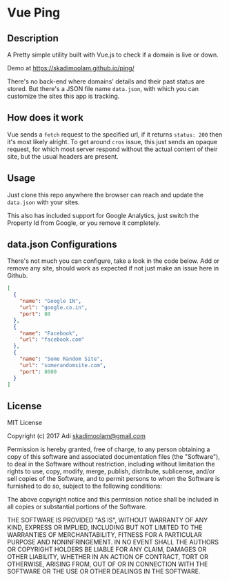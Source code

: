 # Vue Ping

## Description

A Pretty simple utility built with Vue.js to check if a domain is live or down.

Demo at https://skadimoolam.github.io/ping/

There's no back-end where domains' details and their past status are stored.
But there's a JSON file name `data.json`, with which you can customize the sites this app is tracking.



## How does it work

Vue sends a `fetch` request to the specified url, if it returns `status: 200` then it's most likely alright.
To get around `cros` issue, this just sends an opaque request, for which most server respond without the actual
content of their site, but the usual headers are present.


## Usage

Just clone this repo anywhere the browser can reach and update the `data.json` with your sites.

This also has included support for Google Analytics, just switch the Property Id from Google, or you 
remove it completely.


## data.json Configurations

There's not much you can configure, take a look in the code below. Add or remove any site, should work as expected
if not just make an issue here in Github.
``` json
[
  {
    "name": "Google IN",
    "url": "google.co.in",
    "port": 80
  },
  {
    "name": "Facebook",
    "url": "facebook.com"
  },
  {
    "name": "Some Random Site",
    "url": "somerandomsite.com",
    "port": 8080
  }
]
```

## License
MIT License

Copyright (c) 2017 Adi <skadimoolam@gmail.com>

Permission is hereby granted, free of charge, to any person obtaining a copy
of this software and associated documentation files (the "Software"), to deal
in the Software without restriction, including without limitation the rights
to use, copy, modify, merge, publish, distribute, sublicense, and/or sell
copies of the Software, and to permit persons to whom the Software is
furnished to do so, subject to the following conditions:

The above copyright notice and this permission notice shall be included in all
copies or substantial portions of the Software.

THE SOFTWARE IS PROVIDED "AS IS", WITHOUT WARRANTY OF ANY KIND, EXPRESS OR
IMPLIED, INCLUDING BUT NOT LIMITED TO THE WARRANTIES OF MERCHANTABILITY,
FITNESS FOR A PARTICULAR PURPOSE AND NONINFRINGEMENT. IN NO EVENT SHALL THE
AUTHORS OR COPYRIGHT HOLDERS BE LIABLE FOR ANY CLAIM, DAMAGES OR OTHER
LIABILITY, WHETHER IN AN ACTION OF CONTRACT, TORT OR OTHERWISE, ARISING FROM,
OUT OF OR IN CONNECTION WITH THE SOFTWARE OR THE USE OR OTHER DEALINGS IN THE
SOFTWARE.